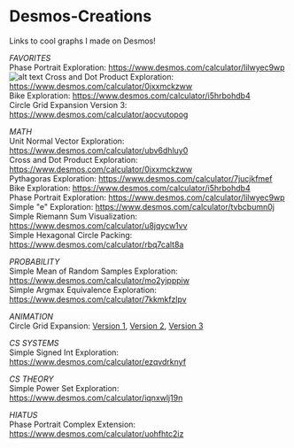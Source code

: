 # Desmos-Creations
Links to cool graphs I made on Desmos!

*FAVORITES*  
Phase Portrait Exploration: <https://www.desmos.com/calculator/lilwyec9wp>  
![alt text](<https://www.desmos.com/calculator/lilwyec9wp>)
Cross and Dot Product Exploration: <https://www.desmos.com/calculator/0jxxmckzww>  
Bike Exploration: <https://www.desmos.com/calculator/i5hrbohdb4>  
Circle Grid Expansion Version 3: <https://www.desmos.com/calculator/aocvutopog>

*MATH*  
Unit Normal Vector Exploration: <https://www.desmos.com/calculator/ubv6dhluy0>  
Cross and Dot Product Exploration: <https://www.desmos.com/calculator/0jxxmckzww>  
Pythagoras Exploration: <https://www.desmos.com/calculator/7jucjkfmef>  
Bike Exploration: <https://www.desmos.com/calculator/i5hrbohdb4>  
Phase Portrait Exploration: <https://www.desmos.com/calculator/lilwyec9wp>  
Simple "e" Exploration: <https://www.desmos.com/calculator/tvbcbumn0j>  
Simple Riemann Sum Visualization: <https://www.desmos.com/calculator/u8jqycw1vv>  
Simple Hexagonal Circle Packing: <https://www.desmos.com/calculator/rbq7calt8a>

*PROBABILITY*  
Simple Mean of Random Samples Exploration: <https://www.desmos.com/calculator/mo2yjpppiw>  
Simple Argmax Equivalence Exploration: <https://www.desmos.com/calculator/7kkmkfzlpv>


*ANIMATION*  
Circle Grid Expansion: [Version 1](https://www.desmos.com/calculator/l7csjqvyzo), [Version 2](https://www.desmos.com/calculator/6mzfubbit8), [Version 3](https://www.desmos.com/calculator/aocvutopog)


*CS SYSTEMS*  
Simple Signed Int Exploration: <https://www.desmos.com/calculator/ezqvdrknyf>  

*CS THEORY*  
Simple Power Set Exploration: <https://www.desmos.com/calculator/iqnxwlj19n>  

*HIATUS*  
Phase Portrait Complex Extension: <https://www.desmos.com/calculator/uohfhtc2iz>  
